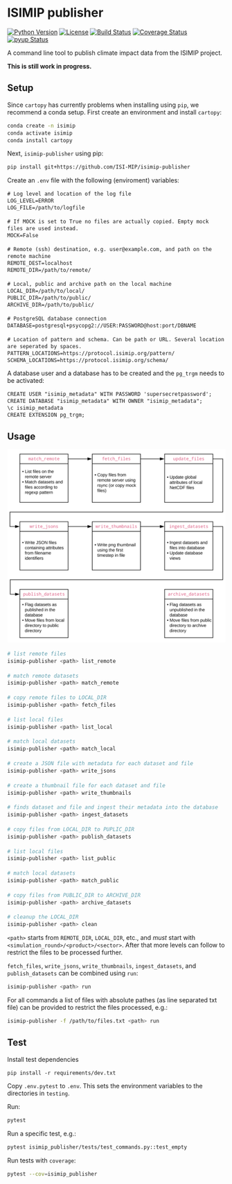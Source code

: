 ISIMIP publisher
================

[![Python Version](https://img.shields.io/badge/python-3.7|3.8-blue)](https://www.python.org/)
[![License](https://img.shields.io/badge/License-MIT-green)](https://github.com/ISI-MIP/isimip-publisher/blob/master/LICENSE)
[![Build Status](https://travis-ci.org/ISI-MIP/isimip-publisher.svg?branch=master)](https://travis-ci.org/ISI-MIP/isimip-publisher)
[![Coverage Status](https://coveralls.io/repos/github/ISI-MIP/isimip-publisher/badge.svg?branch=master)](https://coveralls.io/github/ISI-MIP/isimip-publisher?branch=master)
[![pyup Status](https://pyup.io/repos/github/ISI-MIP/isimip-publisher/shield.svg)](https://pyup.io/repos/github/ISI-MIP/isimip-publisher/)

A command line tool to publish climate impact data from the ISIMIP project.

**This is still work in progress.**

Setup
-----

Since `cartopy` has currently problems when installing using `pip`, we recommend a conda setup. First create an environment and install `cartopy`:

```bash
conda create -n isimip
conda activate isimip
conda install cartopy
```

Next, `isimip-publisher` using pip:

```bash
pip install git+https://github.com/ISI-MIP/isimip-publisher
```

Create an `.env` file with the following (enviroment) variables:

```
# Log level and location of the log file
LOG_LEVEL=ERROR
LOG_FILE=/path/to/logfile

# If MOCK is set to True no files are actually copied. Empty mock files are used instead.
MOCK=False

# Remote (ssh) destination, e.g. user@example.com, and path on the remote machine
REMOTE_DEST=localhost
REMOTE_DIR=/path/to/remote/

# Local, public and archive path on the local machine
LOCAL_DIR=/path/to/local/
PUBLIC_DIR=/path/to/public/
ARCHIVE_DIR=/path/to/public/

# PostgreSQL database connection
DATABASE=postgresql+psycopg2://USER:PASSWORD@host:port/DBNAME

# Location of pattern and schema. Can be path or URL. Several location are seperated by spaces.
PATTERN_LOCATIONS=https://protocol.isimip.org/pattern/
SCHEMA_LOCATIONS=https://protocol.isimip.org/schema/
```

A database user and a database has to be created and the `pg_trgm` needs to be activated:

```pgsql
CREATE USER "isimip_metadata" WITH PASSWORD 'supersecretpassword';
CREATE DATABASE "isimip_metadata" WITH OWNER "isimip_metadata";
\c isimip_metadata
CREATE EXTENSION pg_trgm;
```

Usage
-----

<p align="center">
  <img width="600" src="overview.svg">
</p>

```bash
# list remote files
isimip-publisher <path> list_remote

# match remote datasets
isimip-publisher <path> match_remote

# copy remote files to LOCAL_DIR
isimip-publisher <path> fetch_files

# list local files
isimip-publisher <path> list_local

# match local datasets
isimip-publisher <path> match_local

# create a JSON file with metadata for each dataset and file
isimip-publisher <path> write_jsons

# create a thumbnail file for each dataset and file
isimip-publisher <path> write_thumbnails

# finds dataset and file and ingest their metadata into the database
isimip-publisher <path> ingest_datasets

# copy files from LOCAL_DIR to PUPLIC_DIR
isimip-publisher <path> publish_datasets

# list local files
isimip-publisher <path> list_public

# match local datasets
isimip-publisher <path> match_public

# copy files from PUBLIC_DIR to ARCHIVE_DIR
isimip-publisher <path> archive_datasets

# cleanup the LOCAL_DIR
isimip-publisher <path> clean
```

`<path>` starts from `REMOTE_DIR`, `LOCAL_DIR`, etc., and *must* start with `<simulation_round>/<product>/<sector>`. After that more levels can follow to restrict the files to be processed further.

`fetch_files`, `write_jsons`, `write_thumbnails`, `ingest_datasets`, and `publish_datasets` can be combined using `run`:

```bash
isimip-publisher <path> run
```

For all commands a list of files with absolute pathes (as line separated txt file) can be provided to restrict the files processed, e.g.:

```bash
isimip-publisher -f /path/to/files.txt <path> run
```

Test
----

Install test dependencies

```
pip install -r requirements/dev.txt
```

Copy `.env.pytest` to `.env`. This sets the environment variables to the directories in `testing`.

Run:

```bash
pytest
```

Run a specific test, e.g.:

```bash
pytest isimip_publisher/tests/test_commands.py::test_empty
```

Run tests with `coverage`:

```bash
pytest --cov=isimip_publisher
```
